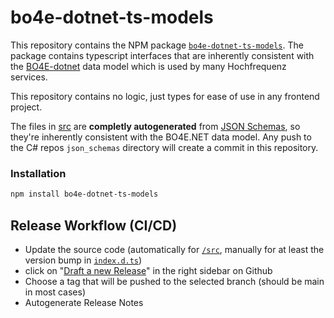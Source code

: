 # bo4e-dotnet-ts-models

This repository contains the NPM package [`bo4e-dotnet-ts-models`](https://www.npmjs.com/package/bo4e-dotnet-ts-models). The package contains typescript interfaces that are inherently consistent with the [BO4E-dotnet](github.com/Hochfrequenz/bo4E-dotnet/) data model which is used by many Hochfrequenz services.

This repository contains no logic, just types for ease of use in any frontend project.

The files in [src](src/) are **completly autogenerated** from [JSON Schemas](https://github.com/Hochfrequenz/BO4E-dotnet/tree/main/json-schema-files), so they're inherently consistent with the BO4E.NET data model. Any push to the C# repos `json_schemas` directory will create a commit in this repository.

### Installation

```bash
npm install bo4e-dotnet-ts-models
```

## Release Workflow (CI/CD)

- Update the source code (automatically for [`/src`](/src), manually for at least the version bump in [`index.d.ts`](index.d.ts))
- click on "[Draft a new Release](https://github.com/Hochfrequenz/bo4e-dotnet-ts-models/releases/new)" in the right sidebar on Github
- Choose a tag that will be pushed to the selected branch (should be main in most cases)
- Autogenerate Release Notes
